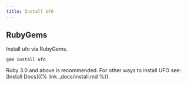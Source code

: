 ```yaml
---
title: Install UFO
---
```


## RubyGems

Install ufo via RubyGems.

    gem install ufo

Ruby 3.0 and above is recommended. For other ways to install UFO see: [Install Docs]({% link _docs/install.md %}).
